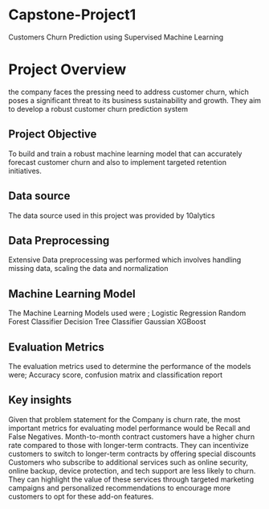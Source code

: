 # Capstone-Project1
Customers Churn Prediction using Supervised Machine Learning
# Project Overview
the company faces the pressing need to address customer churn, which poses a significant threat to its business sustainability and growth.
They aim to develop a robust customer churn prediction system

## Project Objective
To build and train a robust machine learning model that can  accurately forecast customer churn and also to  implement targeted retention initiatives.

## Data source
The data source used in this project was provided by 10alytics

## Data Preprocessing
Extensive Data preprocessing was performed which involves handling missing data, scaling the data and normalization

## Machine Learning Model
The Machine Learning Models used were ;
Logistic Regression
Random Forest Classifier
Decision Tree Classifier
Gaussian
XGBoost

## Evaluation Metrics
The evaluation metrics used to determine the performance of the  models were;
Accuracy score, confusion matrix and classification report

## Key insights
Given that problem statement for the Company is churn rate,  the most important metrics for evaluating model performance would be Recall and False Negatives.
Month-to-month contract customers have a higher churn rate compared to those with longer-term contracts. They can incentivize customers to switch to longer-term contracts by offering special discounts
Customers who subscribe to additional services such as online security, online backup, device protection, and tech support are less likely to churn. They can highlight the value of these services through targeted marketing campaigns and personalized recommendations to encourage more customers to opt for these add-on features.
